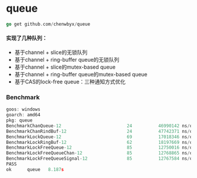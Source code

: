 # queue
```go
go get github.com/chenwbyx/queue
```
#### 实现了几种队列：
* 基于channel + slice的无锁队列
* 基于channel + ring-buffer queue的无锁队列
* 基于channel + slice的mutex-based queue
* 基于channel + ring-buffer queue的mutex-based queue
* 基于CAS的lock-free queue：三种通知方式优化

### Benchmark
```go
goos: windows
goarch: amd64
pkg: queue
BenchmarkChanQueue-12                         24          46990142 ns/op
BenchmarkChanRindBuf-12                       24          47742371 ns/op
BenchmarkLockQueue-12                         69          17018346 ns/op
BenchmarkLockRingBuf-12                       62          18197669 ns/op
BenchmarkLockFreeQueue-12                     85          12750016 ns/op
BenchmarkLockFreeQueueChan-12                 85          12768865 ns/op
BenchmarkLockFreeQueueSignal-12               85          12767584 ns/op
PASS
ok      queue   8.187s
```